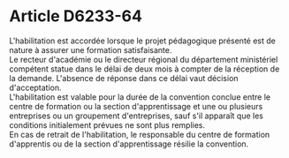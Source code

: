 # Article D6233-64

  
L'habilitation est accordée lorsque le projet pédagogique présenté est de nature à assurer une formation satisfaisante.   
Le recteur d'académie ou le directeur régional du département ministériel compétent statue dans le délai de deux mois à compter de la réception de la demande. L'absence de réponse dans ce délai vaut décision d'acceptation.   
L'habilitation est valable pour la durée de la convention conclue entre le centre de formation ou la section d'apprentissage et une ou plusieurs entreprises ou un groupement d'entreprises, sauf s'il apparaît que les conditions initialement prévues ne sont plus remplies.   
En cas de retrait de l'habilitation, le responsable du centre de formation d'apprentis ou de la section d'apprentissage résilie la convention.